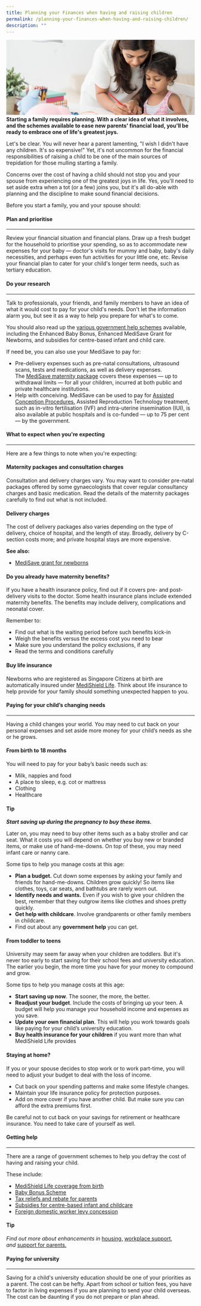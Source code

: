 ```yaml
---
title: Planning your Finances when having and raising children
permalink: /planning-your-finances-when-having-and-raising-children/
description: ""
---
```

![](/images/planning%20your%20finances%20when%20having%20children.jfif)
**Starting a family requires planning. With a clear idea of what it involves, and the schemes available to ease new parents' financial load, you'll be ready to embrace one of life's greatest joys.**

Let's be clear. You will never hear a parent lamenting, "I wish I didn't have any children. It's so expensive!" Yet, it's not uncommon for the financial responsibilities of raising a child to be one of the main sources of trepidation for those mulling starting a family.

Concerns over the cost of having a child should not stop you and your spouse from experiencing one of the greatest joys in life. Yes, you'll need to set aside extra when a tot (or a few) joins you, but it's all do-able with planning and the discipline to make sound financial decisions.

Before you start a family, you and your spouse should:

#### Plan and prioritise
-------------------
Review your financial situation and financial plans. Draw up a fresh budget for the household to prioritise your spending, so as to accommodate new expenses for your baby — doctor's visits for mummy and baby, baby's daily necessities, and perhaps even fun activities for your little one, etc. Revise your financial plan to cater for your child's longer term needs, such as tertiary education.

#### Do your research
----------------
Talk to professionals, your friends, and family members to have an idea of what it would cost to pay for your child's needs. Don't let the information alarm you, but see it as a way to help you prepare for what's to come.

You should also read up the [various government help schemes](https://www.moh.gov.sg/cost-financing/healthcare-schemes-subsidies/marriage-and-parenthood-schemes) available, including the Enhanced Baby Bonus, Enhanced MediSave Grant for Newborns, and subsidies for centre-based infant and child care.

If need be, you can also use your MediSave to pay for:

*   Pre-delivery expenses such as pre-natal consultations, ultrasound scans, tests and medications, as well as delivery expenses. The [MediSave maternity package](https://www.madeforfamilies.gov.sg/marriage/getting-baby-ready/medisave-maternity-package) covers these expenses — up to withdrawal limits — for all your children, incurred at both public and private healthcare institutions.
*   Help with conceiving. MediSave can be used to pay for [Assisted Conception Procedures](https://www.madeforfamilies.gov.sg/marriage/getting-baby-ready/medisave-for-assisted-conception-procedures)[.](https://www.madeforfamilies.gov.sg/marriage/getting-baby-ready/medisave-for-assisted-conception-procedures) Assisted Reproduction Technology treatment, such as in-vitro fertilisation (IVF) and intra-uterine insemination (IUI), is also available at public hospitals and is co-funded — up to 75 per cent — by the government.

#### What to expect when you're expecting
------------------------------------
Here are a few things to note when you're expecting:

#### Maternity packages and consultation charges
Consultation and delivery charges vary. You may want to consider pre-natal packages offered by some gynaecologists that cover regular consultancy charges and basic medication. Read the details of the maternity packages carefully to find out what is not included.

#### Delivery charges
The cost of delivery packages also varies depending on the type of delivery, choice of hospital, and the length of stay. Broadly, delivery by C-section costs more; and private hospital stays are more expensive.

**See also:**

*   [MediSave grant for newborns](https://www.madeforfamilies.gov.sg/support-measures/raising-your-child/healthcare/medisave-grant-for-newborns)      

#### Do you already have maternity benefits?

If you have a health insurance policy, find out if it covers pre- and post- delivery visits to the doctor. Some health insurance plans include extended maternity benefits. The benefits may include delivery, complications and neonatal cover.

Remember to:

*   Find out what is the waiting period before such benefits kick-in
*   Weigh the benefits versus the excess cost you need to bear
*   Make sure you understand the policy exclusions, if any
*   Read the terms and conditions carefully

#### Buy life insurance

Newborns who are registered as Singapore Citizens at birth are automatically insured under [MediShield Life](https://www.moneysense.gov.sg/articles/2018/10/medishield-life). Think about life insurance to help provide for your family should something unexpected happen to you.

#### Paying for your child’s changing needs
--------------------------------------

Having a child changes your world. You may need to cut back on your personal expenses and set aside more money for your child’s needs as she or he grows.

#### From birth to 18 months

You will need to pay for your baby’s basic needs such as:

*   Milk, nappies and food
*   A place to sleep, e.g. cot or mattress
*   Clothing
*   Healthcare

#### Tip
***Start saving up during the pregnancy to buy these items.***

Later on, you may need to buy other items such as a baby stroller and car seat. What it costs you will depend on whether you buy new or branded items, or make use of hand-me-downs. On top of these, you may need infant care or nanny care.

Some tips to help you manage costs at this age:

*   **Plan a budget.** Cut down some expenses by asking your family and friends for hand-me-downs. Children grow quickly! So items like clothes, toys, car seats, and bathtubs are rarely worn out.
*   **Identify needs and wants.** Even if you wish to give your children the best, remember that they outgrow items like clothes and shoes pretty quickly.
*   **Get help with childcare**. Involve grandparents or other family members in childcare.
*   Find out about any **government help** you can get.

#### From toddler to teens

University may seem far away when your children are toddlers. But it's never too early to start saving for their school fees and university education. The earlier you begin, the more time you have for your money to compound and grow.

Some tips to help you manage costs at this age:

*   **Start saving up now**. The sooner, the more, the better.
*   **Readjust your budget**. Include the costs of bringing up your teen. A budget will help you manage your household income and expenses as you save.
*   **Update your own financial plan**. This will help you work towards goals like paying for your child’s university education.
*   **Buy health insurance for your children** if you want more than what MediShield Life provides

#### Staying at home?

If you or your spouse decides to stop work or to work part-time, you will need to adjust your budget to deal with the loss of income.

*   Cut back on your spending patterns and make some lifestyle changes.
*   Maintain your life insurance policy for protection purposes.
*   Add on more cover if you have another child. But make sure you can afford the extra premiums first.

Be careful not to cut back on your savings for retirement or healthcare insurance. You need to take care of yourself as well.

#### Getting help
------------

There are a range of government schemes to help you defray the cost of having and raising your child.

These include:

*   [MediShield Life coverage from birth](https://www.cpf.gov.sg/member/healthcare-financing/medishield-life)
*   [Baby Bonus Scheme](https://www.msf.gov.sg/policies/Strong-and-Stable-Families/Supporting-Families/Pages/Baby-Bonus-Scheme.aspx)
*   [Tax reliefs and rebate for parents](https://www.iras.gov.sg/IRASHome/Individuals/Locals/Working-Out-Your-Taxes/Deductions-for-Individuals/Parenthood-Tax-Rebate--PTR-/)
*   [Subsidies for centre-based infant and childcare](https://www.ecda.gov.sg/Pages/Subsidies-and-Financial-Assistance.aspx#CCICS)
*   [Foreign domestic worker levy concession](https://www.mom.gov.sg/passes-and-permits/work-permit-for-foreign-domestic-worker/foreign-domestic-worker-levy/levy-concession)

#### Tip
*Find out more about enhancements in* [housing](https://www.madeforfamilies.gov.sg/marriage/your-home-matters-new/housing-schemes-and-grants)[,](https://www.madeforfamilies.gov.sg/marriage/your-home-matters-new/housing-schemes-and-grants) [workplace support](https://www.madeforfamilies.gov.sg/support-measures/managing-work-and-family-life/family-friendly-workplaces), *and* [support for parents.](https://www.madeforfamilies.gov.sg/parental-leave-and-benefits)

#### Paying for university
---------------------

Saving for a child's university education should be one of your priorities as a parent. The cost can be hefty. Apart from school or tuition fees, you have to factor in living expenses if you are planning to send your child overseas. The cost can be daunting if you do not prepare or plan ahead.